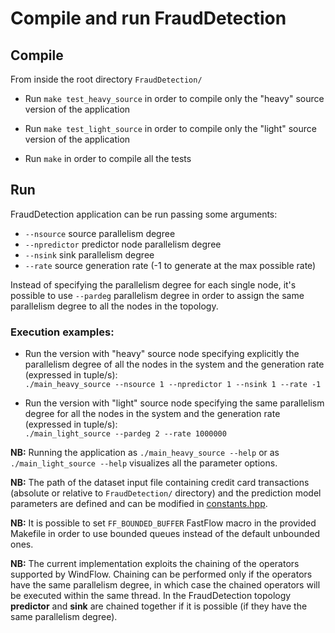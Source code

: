 # Compile and run FraudDetection

## Compile
From inside the root directory `FraudDetection/`

* Run `make test_heavy_source` in order to compile only the "heavy" source version of the application

* Run `make test_light_source` in order to compile only the "light" source version of the application

* Run `make` in order to compile all the tests

## Run
FraudDetection application can be run passing some arguments:<ul><li>`--nsource` source parallelism degree</li><li>`--npredictor` predictor node parallelism degree</li><li>`--nsink` sink parallelism degree</li><li>`--rate` source generation rate (-1 to generate at the max possible rate)</li></ul> Instead of specifying the parallelism degree for each single node, it's possible to use `--pardeg` parallelism degree in order to assign the same parallelism degree to all the nodes in the topology.

### Execution examples:
* Run the version with "heavy" source node specifying explicitly the parallelism degree of all the nodes in the system and the generation rate (expressed in tuple/s): <br> `./main_heavy_source --nsource 1 --npredictor 1 --nsink 1 --rate -1`

* Run the version with "light" source node specifying the same parallelism degree for all the nodes in the system and the generation rate (expressed in tuple/s): <br> `./main_light_source --pardeg 2 --rate 1000000`

<b>NB:</b> Running the application as `./main_heavy_source --help` or as `./main_light_source --help` visualizes all the parameter options.

<b>NB:</b> The path of the dataset input file containing credit card transactions (absolute or relative to `FraudDetection/` directory) and the prediction model parameters are defined and can be modified in [constants.hpp](https://github.com/alefais/windflow-applications/blob/master/FraudDetection/includes/util/constants.hpp).

<b>NB:</b> It is possible to set `FF_BOUNDED_BUFFER` FastFlow macro in the provided Makefile in order to use bounded queues instead of the default unbounded ones.

<b>NB:</b> The current implementation exploits the chaining of the operators supported by WindFlow. Chaining can be performed only if the operators have the same parallelism degree, in which case the chained operators will be executed within the same thread. In the FraudDetection topology <strong>predictor</strong> and <strong>sink</strong> are chained together if it is possible (if they have the same parallelism degree).